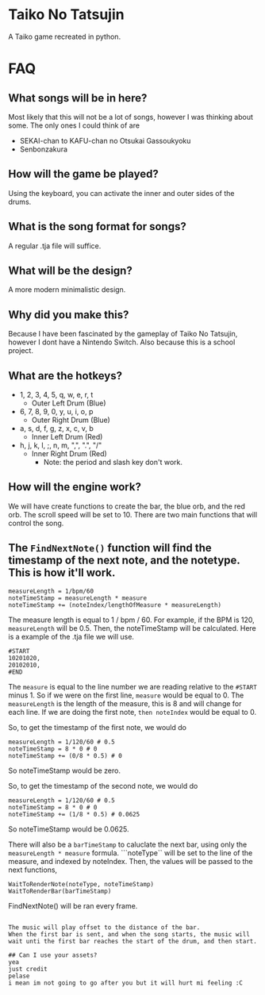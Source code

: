 # Taiko No Tatsujin
A Taiko game recreated in python.

# FAQ
## What songs will be in here?
Most likely that this will not be a lot of songs, however I was thinking about some. The only ones I could think of are
+ SEKAI-chan to KAFU-chan no Otsukai Gassoukyoku
+ Senbonzakura

## How will the game be played?
Using the keyboard, you can activate the inner and outer sides of the drums.

## What is the song format for songs?
A regular .tja file will suffice.

## What will be the design?
A more modern minimalistic design.

## Why did you make this?
Because I have been fascinated by the gameplay of Taiko No Tatsujin, however I dont have a Nintendo Switch. Also because this is a school project.

## What are the hotkeys?
+ 1, 2, 3, 4, 5, q, w, e, r, t
  + Outer Left Drum (Blue)
+ 6, 7, 8, 9, 0, y, u, i, o, p
  + Outer Right Drum (Blue)
+ a, s, d, f, g, z, x, c, v, b
  + Inner Left Drum (Red)
+ h, j, k, l, ;, n, m, ",", ".", "/"
  + Inner Right Drum (Red) 
    + Note: the period and slash key don't work.
 
## How will the engine work?
We will have create functions to create the bar, the blue orb, and the red orb.
The scroll speed will be set to 10.
There are two main functions that will control the song.

The ```FindNextNote()``` function will find the timestamp of the next note, and the notetype. This is how it'll work.
--
```
measureLength = 1/bpm/60
noteTimeStamp = measureLength * measure
noteTimeStamp += (noteIndex/lengthOfMeasure * measureLength)
```
The measure length is equal to 1 / bpm / 60. For example, if the BPM is 120, ```measureLength``` will be 0.5.
Then, the noteTimeStamp will be calculated. Here is a example of the .tja file we will use.

```
#START
10201020,
20102010,
#END
```
The ```measure``` is equal to the line number we are reading relative to the ```#START``` minus 1. 
So if we were on the first line, ```measure``` would be equal to 0.
The ```measureLength``` is the length of the measure, this is 8 and will change for each line.
If we are doing the first note, ```then noteIndex``` would be equal to 0.

So, to get the timestamp of the first note, we would do
```
measureLength = 1/120/60 # 0.5
noteTimeStamp = 8 * 0 # 0
noteTimeStamp += (0/8 * 0.5) # 0
```
So noteTimeStamp would be zero.

So, to get the timestamp of the second note, we would do
```
measureLength = 1/120/60 # 0.5
noteTimeStamp = 8 * 0 # 0
noteTimeStamp += (1/8 * 0.5) # 0.0625
```
So noteTimeStamp would be 0.0625.

There will also be a ```barTimeStamp``` to caluclate the next bar,  using only the ```measureLength * measure``` formula.
```noteType`` will be set to the line of the measure, and indexed by noteIndex.
Then, the values will be passed to the next functions,
```
WaitToRenderNote(noteType, noteTimeStamp)
WaitToRenderBar(barTimeStamp)
```
FindNextNote() will be ran every frame.
```

The music will play offset to the distance of the bar.
When the first bar is sent, and when the song starts, the music will wait unti the first bar reaches the start of the drum, and then start.

## Can I use your assets?
yea
just credit
pelase
i mean im not going to go after you but it will hurt mi feeling :C
